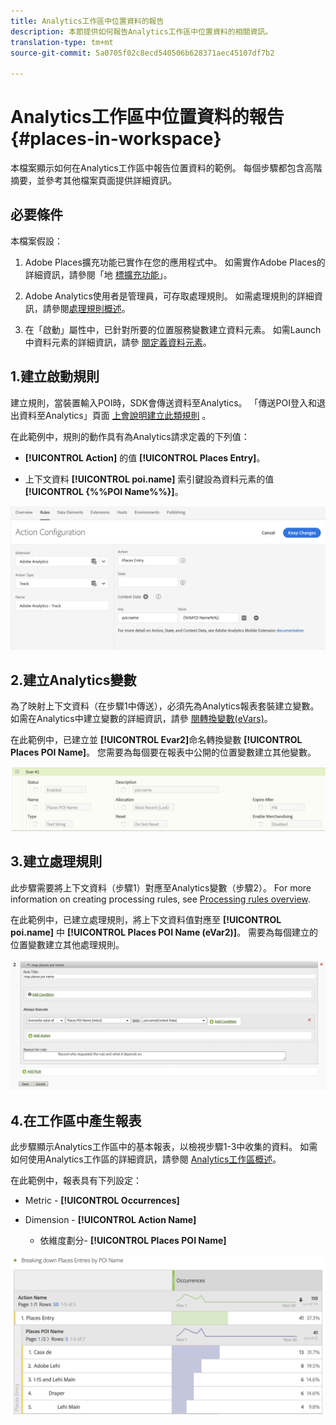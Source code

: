 ```yaml
---
title: Analytics工作區中位置資料的報告
description: 本節提供如何報告Analytics工作區中位置資料的相關資訊。
translation-type: tm+mt
source-git-commit: 5a0705f02c8ecd540506b628371aec45107df7b2

---
```



# Analytics工作區中位置資料的報告 {#places-in-workspace}

本檔案顯示如何在Analytics工作區中報告位置資料的範例。 每個步驟都包含高階摘要，並參考其他檔案頁面提供詳細資訊。

## 必要條件

本檔案假設：

1. Adobe Places擴充功能已實作在您的應用程式中。 如需實作Adobe Places的詳細資訊，請參閱「地 [標擴充功能](/help/places-ext-aep-sdks/places-extension/places-extension.md)」。

1. Adobe Analytics使用者是管理員，可存取處理規則。 如需處理規則的詳細資訊，請參閱[處理規則概述](https://docs.adobe.com/content/help/en/analytics/admin/admin-tools/processing-rules/processing-rules.html)。

1. 在「啟動」屬性中，已針對所要的位置服務變數建立資料元素。 如需Launch中資料元素的詳細資訊，請參 [閱定義資料元素](/help/use-places-launch-workflow/define-data-elements.md)。


## 1.建立啟動規則

建立規則，當裝置輸入POI時，SDK會傳送資料至Analytics。 「傳送POI登入和退出資料至Analytics」頁面 [上會說明建立此類規則](/help/use-places-with-other-solutions/places-adobe-analytics/use-places-adobe-analytics.md) 。

在此範例中，規則的動作具有為Analytics請求定義的下列值：

* **[!UICONTROL Action]** 的值 **[!UICONTROL Places Entry]**。

* 上下文資料 **[!UICONTROL poi.name]** 索引鍵設為資料元素的值 **[!UICONTROL {%%POI Name%%}]**。

!["設定動作"](/help/assets/pt-setAction.png)

## 2.建立Analytics變數

為了映射上下文資料（在步驟1中傳送），必須先為Analytics報表套裝建立變數。 如需在Analytics中建立變數的詳細資訊，請參 [閱轉換變數\(eVars\)](https://docs.adobe.com/content/help/en/analytics/implementation/analytics-basics/ref-conversion-variables-evar.html)。

在此範例中，已建立並 **[!UICONTROL Evar2]**&#x200B;命名轉換變數 **[!UICONTROL Places POI Name]**。 您需要為每個要在報表中公開的位置變數建立其他變數。

![「建立分析變數」](/help/assets/aa-evar.png)

## 3.建立處理規則

此步驟需要將上下文資料（步驟1）對應至Analytics變數（步驟2）。 For more information on creating processing rules, see [Processing rules overview](https://docs.adobe.com/content/help/en/analytics/admin/admin-tools/processing-rules/processing-rules.html).

在此範例中，已建立處理規則，將上下文資料值對應至 **[!UICONTROL poi.name]** 中 **[!UICONTROL Places POI Name \(eVar2\)]**。 需要為每個建立的位置變數建立其他處理規則。

!["建立處理規則"](/help/assets/aa-processing-rule.png)

## 4.在工作區中產生報表

此步驟顯示Analytics工作區中的基本報表，以檢視步驟1-3中收集的資料。 如需如何使用Analytics工作區的詳細資訊，請參閱 [Analytics工作區概述](https://docs.adobe.com/content/help/en/analytics/analyze/analysis-workspace/analysis-workspace-features.html)。

在此範例中，報表具有下列設定：

* Metric - **[!UICONTROL Occurrences]**

* Dimension - **[!UICONTROL Action Name]**

   * 依維度劃分- **[!UICONTROL Places POI Name]**

![「在工作區中建立報表」](/help/assets/aa-workspace.png)
